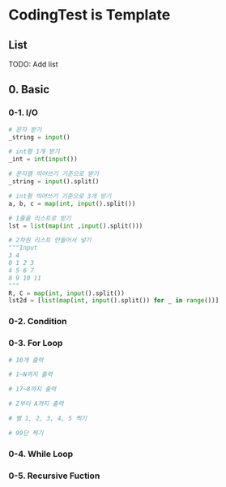 # CodingTest is Template

## List

TODO: Add list

## 0. Basic

### 0-1. I/O

```python
# 문자 받기
_string = input()

# int형 1개 받기
_int = int(input())

# 문자열 띄어쓰기 기준으로 받기
_string = input().split()

# int형 띄어쓰기 기준으로 3개 받기
a, b, c = map(int, input().split())

# 1줄을 리스트로 받기
lst = list(map(int ,input().split()))

# 2차원 리스트 만들어서 넣기
"""Input
3 4
0 1 2 3 
4 5 6 7
8 9 10 11
"""
R, C = map(int, input().split())
lst2d = [list(map(int, input().split()) for _ in range())]
```

### 0-2. Condition

### 0-3. For Loop

```python
# 10개 출력

# 1~N까지 출력

# 17~8까지 출력

# Z부터 A까지 출력

# 별 1, 2, 3, 4, 5 찍기

# 99단 찍기
```

### 0-4. While Loop

### 0-5. Recursive Fuction
